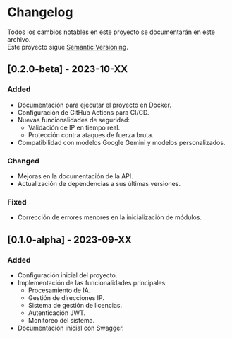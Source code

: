 # Changelog

Todos los cambios notables en este proyecto se documentarán en este archivo.  
Este proyecto sigue [Semantic Versioning](https://semver.org/).

## [0.2.0-beta] - 2023-10-XX

### Added

- Documentación para ejecutar el proyecto en Docker.
- Configuración de GitHub Actions para CI/CD.
- Nuevas funcionalidades de seguridad:
  - Validación de IP en tiempo real.
  - Protección contra ataques de fuerza bruta.
- Compatibilidad con modelos Google Gemini y modelos personalizados.

### Changed

- Mejoras en la documentación de la API.
- Actualización de dependencias a sus últimas versiones.

### Fixed

- Corrección de errores menores en la inicialización de módulos.

## [0.1.0-alpha] - 2023-09-XX

### Added

- Configuración inicial del proyecto.
- Implementación de las funcionalidades principales:
  - Procesamiento de IA.
  - Gestión de direcciones IP.
  - Sistema de gestión de licencias.
  - Autenticación JWT.
  - Monitoreo del sistema.
- Documentación inicial con Swagger.
